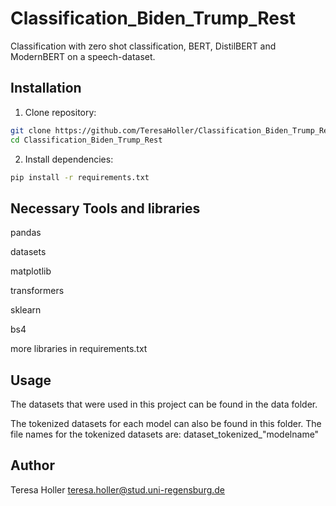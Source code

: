# Classification_Biden_Trump_Rest
Classification with zero shot classification, BERT, DistilBERT and ModernBERT on a speech-dataset.

## Installation

1. Clone repository:
```bash
git clone https://github.com/TeresaHoller/Classification_Biden_Trump_Rest.git
cd Classification_Biden_Trump_Rest
```

2. Install dependencies:

```bash
pip install -r requirements.txt
```
## Necessary Tools and libraries

pandas

datasets

matplotlib

transformers

sklearn

bs4

more libraries in requirements.txt

## Usage

The datasets that were used in this project can be found in the data folder.

The tokenized datasets for each model can also be found in this folder. The file names for the tokenized datasets are: dataset_tokenized_"modelname"

## Author

Teresa Holler  teresa.holler@stud.uni-regensburg.de
